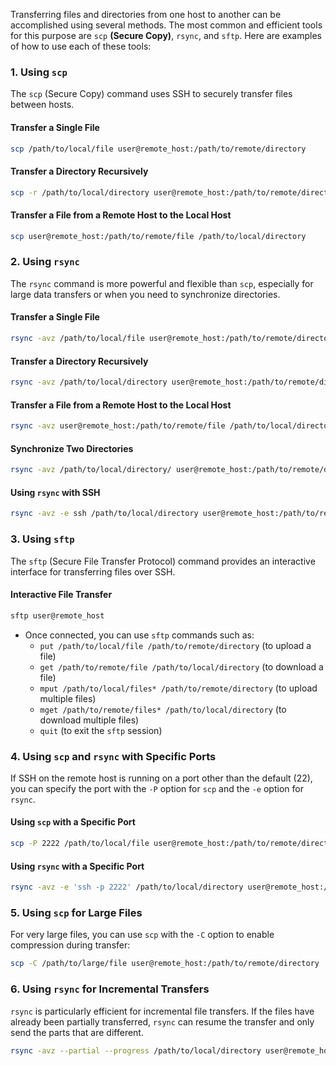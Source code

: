 Transferring files and directories from one host to another can be accomplished using several methods. The most common and efficient tools for this purpose are `scp` **(Secure Copy)**, `rsync`, and `sftp`. Here are examples of how to use each of these tools:

### **1. Using `scp`**

The `scp` (Secure Copy) command uses SSH to securely transfer files between hosts.

#### **Transfer a Single File**

```bash
scp /path/to/local/file user@remote_host:/path/to/remote/directory
```

#### **Transfer a Directory Recursively**

```bash
scp -r /path/to/local/directory user@remote_host:/path/to/remote/directory
```

#### **Transfer a File from a Remote Host to the Local Host**

```bash
scp user@remote_host:/path/to/remote/file /path/to/local/directory
```

### **2. Using `rsync`**

The `rsync` command is more powerful and flexible than `scp`, especially for large data transfers or when you need to synchronize directories.

#### **Transfer a Single File**

```bash
rsync -avz /path/to/local/file user@remote_host:/path/to/remote/directory
```

#### **Transfer a Directory Recursively**

```bash
rsync -avz /path/to/local/directory user@remote_host:/path/to/remote/directory
```

#### **Transfer a File from a Remote Host to the Local Host**

```bash
rsync -avz user@remote_host:/path/to/remote/file /path/to/local/directory
```

#### **Synchronize Two Directories**

```bash
rsync -avz /path/to/local/directory/ user@remote_host:/path/to/remote/directory
```

#### **Using `rsync` with SSH**

```bash
rsync -avz -e ssh /path/to/local/directory user@remote_host:/path/to/remote/directory
```

### **3. Using `sftp`**

The `sftp` (Secure File Transfer Protocol) command provides an interactive interface for transferring files over SSH.

#### **Interactive File Transfer**

```bash
sftp user@remote_host
```

- Once connected, you can use `sftp` commands such as:
  - `put /path/to/local/file /path/to/remote/directory` (to upload a file)
  - `get /path/to/remote/file /path/to/local/directory` (to download a file)
  - `mput /path/to/local/files* /path/to/remote/directory` (to upload multiple files)
  - `mget /path/to/remote/files* /path/to/local/directory` (to download multiple files)
  - `quit` (to exit the `sftp` session)

### **4. Using `scp` and `rsync` with Specific Ports**

If SSH on the remote host is running on a port other than the default (22), you can specify the port with the `-P` option for `scp` and the `-e` option for `rsync`.

#### **Using `scp` with a Specific Port**

```bash
scp -P 2222 /path/to/local/file user@remote_host:/path/to/remote/directory
```

#### **Using `rsync` with a Specific Port**

```bash
rsync -avz -e 'ssh -p 2222' /path/to/local/directory user@remote_host:/path/to/remote/directory
```

### **5. Using `scp` for Large Files**

For very large files, you can use `scp` with the `-C` option to enable compression during transfer:

```bash
scp -C /path/to/large/file user@remote_host:/path/to/remote/directory
```

### **6. Using `rsync` for Incremental Transfers**

`rsync` is particularly efficient for incremental file transfers. If the files have already been partially transferred, `rsync` can resume the transfer and only send the parts that are different.

```bash
rsync -avz --partial --progress /path/to/local/directory user@remote_host:/path/to/remote/directory
```
